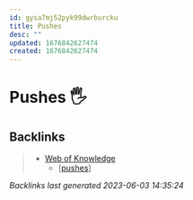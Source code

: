 ```yaml
---
id: gysa7mj52pyk99dwrburcku
title: Pushes
desc: ""
updated: 1676842627474
created: 1676842627474
---
```


# Pushes 🖐️

## Backlinks

> - [Web of Knowledge](..\web-of-knowledge.md)
>   - [[pushes]]

_Backlinks last generated 2023-06-03 14:35:24_

[//begin]: # "Autogenerated link references for markdown compatibility"
[pushes]: pushes "Pushes"
[//end]: # "Autogenerated link references"